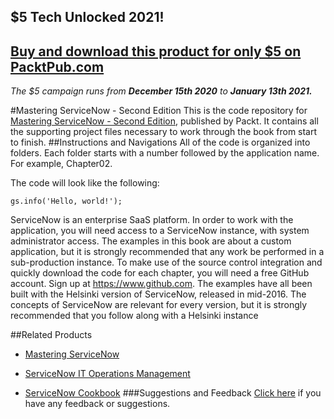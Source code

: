 ## $5 Tech Unlocked 2021!
[Buy and download this product for only $5 on PacktPub.com](https://www.packtpub.com/)
-----
*The $5 campaign         runs from __December 15th 2020__ to __January 13th 2021.__*

#Mastering ServiceNow - Second Edition
This is the code repository for [Mastering ServiceNow - Second Edition](https://www.packtpub.com/virtualization-and-cloud/mastering-servicenow-second-edition?utm_source=github&utm_medium=repository&utm_campaign=9781786465955), published by Packt. It contains all the supporting project files necessary to work through the book from start to finish.
##Instructions and Navigations
All of the code is organized into folders. Each folder starts with a number followed by the application name. For example, Chapter02.



The code will look like the following:
```
gs.info('Hello, world!');
```

ServiceNow is an enterprise SaaS platform. In order to work with the application, you will
need access to a ServiceNow instance, with system administrator access. The examples in
this book are about a custom application, but it is strongly recommended that any work be
performed in a sub-production instance. To make use of the source control integration and quickly download the code for each
chapter, you will need a free GitHub account. Sign up at https://www.github.com.
The examples have all been built with the Helsinki version of ServiceNow, released in
mid-2016. The concepts of ServiceNow are relevant for every version, but it is strongly
recommended that you follow along with a Helsinki instance

##Related Products
* [Mastering ServiceNow](https://www.packtpub.com/networking-and-servers/mastering-servicenow?utm_source=github&utm_medium=repository&utm_campaign=9781782174219)

* [ServiceNow IT Operations Management](https://www.packtpub.com/virtualization-and-cloud/servicenow-it-operations-management?utm_source=github&utm_medium=repository&utm_campaign=9781785889080)

* [ServiceNow Cookbook](https://www.packtpub.com/networking-and-servers/servicenow-cookbook?utm_source=github&utm_medium=repository&utm_campaign=9781785880520)
###Suggestions and Feedback
[Click here](https://docs.google.com/forms/d/e/1FAIpQLSe5qwunkGf6PUvzPirPDtuy1Du5Rlzew23UBp2S-P3wB-GcwQ/viewform) if you have any feedback or suggestions.
